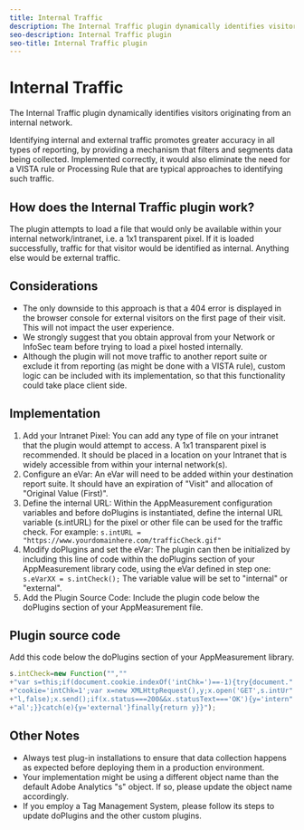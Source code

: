 ```yaml
---
title: Internal Traffic
description: The Internal Traffic plugin dynamically identifies visitors originating from an internal network.
seo-description: Internal Traffic plugin
seo-title: Internal Traffic plugin
---
```


# Internal Traffic

The Internal Traffic plugin dynamically identifies visitors originating from an internal network.

Identifying internal and external traffic promotes greater accuracy in all types of reporting, by providing a mechanism that filters and segments data being collected. Implemented correctly, it would also eliminate the need for a VISTA rule or Processing Rule that are typical approaches to identifying such traffic.

## How does the Internal Traffic plugin work?

The plugin attempts to load a file that would only be available within your internal network/intranet, i.e. a 1x1 transparent pixel. If it is loaded successfully, traffic for that visitor would be identified as internal. Anything else would be external traffic.

## Considerations

* The only downside to this approach is that a 404 error is displayed in the browser console for external visitors on the first page of their visit. This will not impact the user experience.
* We strongly suggest that you obtain approval from your Network or InfoSec team before trying to load a pixel hosted internally.
* Although the plugin will not move traffic to another report suite or exclude it from reporting (as might be done with a VISTA rule), custom logic can be included with its implementation, so that this functionality could take place client side.

## Implementation

1. Add your Intranet Pixel: You can add any type of file on your intranet that the plugin would attempt to access. A 1x1 transparent pixel is recommended. It should be placed in a location on your Intranet that is widely accessible from within your internal network(s).
1. Configure an eVar: An eVar will need to be added within your destination report suite. It should have an expiration of "Visit" and allocation of "Original Value (First)".
1. Define the internal URL: Within the AppMeasurement configuration variables and before doPlugins is instantiated, define the internal URL variable (s.intURL) for the pixel or other file can be used for the traffic check. For example: `s.intURL = "https://www.yourdomainhere.com/trafficCheck.gif"`
1. Modify doPlugins and set the eVar: The plugin can then be initialized by including this line of code within the doPlugins section of your AppMeasurement library code, using the eVar defined in step one: `s.eVarXX = s.intCheck();`
The variable value will be set to "internal" or "external".
1. Add the Plugin Source Code: Include the plugin code below the doPlugins section of your AppMeasurement file.

## Plugin source code

Add this code below the doPlugins section of your AppMeasurement library.

```JavaScript
s.intCheck=new Function("",""
+"var s=this;if(document.cookie.indexOf('intChk=')==-1){try{document."
+"cookie='intChk=1';var x=new XMLHttpRequest(),y;x.open('GET',s.intUr"
+"l,false);x.send();if(x.status===200&&x.statusText==='OK'){y='intern"
+"al';}}catch(e){y='external'}finally{return y}}");
```

## Other Notes

* Always test plug-in installations to ensure that data collection happens as expected before deploying them in a production environment.
* Your implementation might be using a different object name than the default Adobe Analytics "s" object. If so, please update the object name accordingly.
* If you employ a Tag Management System, please follow its steps to update doPlugins and the other custom plugins.
